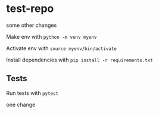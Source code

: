 # test-repo

some other changes

Make env with `python -m venv myenv`

Activate env with `source myenv/bin/activate`

Install dependencies with `pip install -r requirements.txt`

## Tests

Run tests with `pytest`

one change
